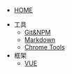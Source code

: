 - [HOME](/)
* 工具
  - [Git&NPM](tools/git-npm.md)
  - [Markdown](tools/markdown.md)
  - [Chrome Tools](tools/chrome-tools.md)
* 框架
  - [VUE](frame/vue/index.md)
